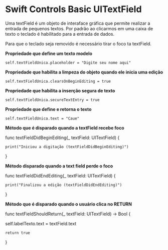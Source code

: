# Swift Controls Basic UITextField

Uma textField é um objeto de interaface gráfica que permite realizar a entrada de pequenos textos. Por padrão ao clicarmos em uma caixa de texto o teclado é habilitado para a entrada de dados.

Para que o teclado seja removido é necessário tirar o foco ta textField.
    
**Propriedade que define um texto modelo**

    self.textFieldUnica.placeholder = "Digite seu nome aqui"
        
        
**Propriedade que habilita a limpeza do objeto quando ele inicia uma edição**

    self.textFieldUnica.clearsOnBeginEditing = true
        
**Propriedade que habilita a inserção segura de texto**

    self.textFieldUnica.secureTextEntry = true
        
**Propriedade que define e retorna o texto**

    self.textFieldUnica.text = "Caue"

**Método que é disparado quando a textField recebe foco**

func textFieldDidBeginEditing(_ textField: UITextField) {
    
    
    print("Iniciou a digitação (textFieldDidBeginEditing)")
}
    
**Método disparado quando a text field perde o foco**

func textFieldDidEndEditing(_ textField: UITextField) {
    
    print("Finalizou a edição (textFieldDidEndEditing)")
}
    
**Método que é disparado quando o usuário clica no RETURN**

func textFieldShouldReturn(_ textField: UITextField) -> Bool {
    

  self.labelTexto.text = textField.text
    
    return true
    
}

